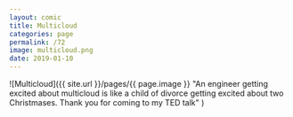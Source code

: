 ```yaml
---
layout: comic
title: Multicloud
categories: page
permalink: /72
image: multicloud.png
date: 2019-01-10
---
```


![Multicloud]({{ site.url }}/pages/{{ page.image }} "An engineer getting excited about multicloud is like a child of divorce getting excited about two Christmases. Thank you for coming to my TED talk" )